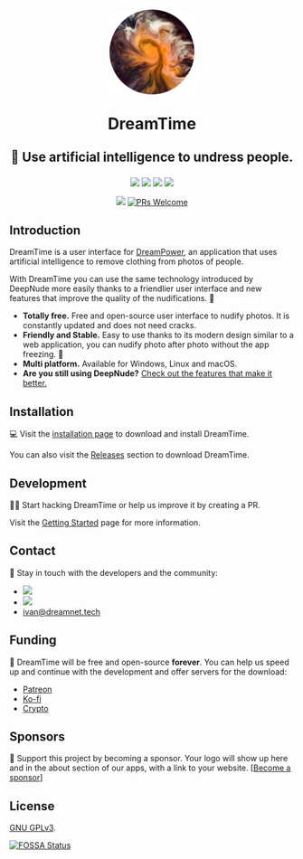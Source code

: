 <h1 align="center">
  <a href="https://time.dreamnet.tech">
    <img src="assets/dreamtime.png" alt="DreamTime">
  </a>
  <p align="center">DreamTime</p>

  <p align="center" style="font-size: 0.8em;">
    🙈 Use artificial intelligence to undress people.
  </p>
</h1>

<p align="center">
  <a href="https://github.com/dreamnettech/dreamtime/actions"><img src="https://github.com/dreamnettech/dreamtime/workflows/CI/CD/badge.svg" /></a>
  <a href="https://github.com/dreamnettech/dreamtime/releases"><img src="https://img.shields.io/github/downloads/dreamnettech/dreamtime/total?logo=github&logoColor=white" /></a>
  <a href="https://www.codacy.com/app/kolessios/dreamtime?utm_source=github.com&amp;utm_medium=referral&amp;utm_content=dreamnettech/dreamtime&amp;utm_campaign=Badge_Grade"><img src="https://api.codacy.com/project/badge/Grade/0ecb8ba6eeae42e7bfd0d414d1bacee1" /></a>
  <a href="https://codeclimate.com/github/dreamnettech/dreamtime/maintainability"><img src="https://api.codeclimate.com/v1/badges/8d325515768f221e235f/maintainability" /></a>
</p>

<p align="center">
  <a href="https://time.dreamnet.tech"><img src="https://img.shields.io/uptimerobot/status/m783500405-1d347e6a5472fdb2035c7003?label=website" /></a>
  <a href="CONTRIBUTING.md#pull-requests"><img src="https://img.shields.io/badge/PRs-welcome-brightgreen.svg" alt="PRs Welcome"></a>
</p>

## Introduction

DreamTime is a user interface for [DreamPower](https://github.com/dreamnettech/dreampower), an application that uses artificial intelligence to remove clothing from photos of people.

With DreamTime you can use the same technology introduced by DeepNude more easily thanks to a friendlier user interface and new features that improve the quality of the nudifications. 💪

- **Totally free.** Free and open-source user interface to nudify photos. It is constantly updated and does not need cracks.
- **Friendly and Stable.** Easy to use thanks to its modern design similar to a web application, you can nudify photo after photo without the app freezing. 🥶
- **Multi platform.** Available for Windows, Linux and macOS.
- **Are you still using DeepNude?** [Check out the features that make it better.](https://time.dreamnet.tech/docs/dreamtime)

## Installation

💻 Visit the [installation page](https://time.dreamnet.tech/docs/installation) to download and install DreamTime.

You can also visit the [Releases](https://github.com/dreamnettech/dreamtime/releases) section to download DreamTime.

## Development

👩‍💻 Start hacking DreamTime or help us improve it by creating a PR. 

Visit the [Getting Started](https://time.dreamnet.tech/docs/development/getting-started) page for more information.

## Contact

📧 Stay in touch with the developers and the community:

- [![](https://img.shields.io/uptimerobot/status/m783500390-1e7fe0c3dd2ccf723a66a1b5?label=Chat&style=flat-square)](https://chat.dreamnet.tech)
- [![](https://img.shields.io/uptimerobot/status/m783500403-8eacc06341d120efccad2c5a?label=Forum&style=flat-square)](https://forum.dreamnet.tech)
- [ivan@dreamnet.tech](mailto:ivan@dreamnet.tech)

## Funding

💖 DreamTime will be free and open-source **forever**. You can help us speed up and continue with the development and offer servers for the download:

- [Patreon](https://patreon.com/dreamnet)
- [Ko-fi](https://ko-fi.com/dreamnet)
- [Crypto](https://commerce.coinbase.com/checkout/24a8bcb6-22db-4166-9bea-fb24fe78f1cd)

## Sponsors

🥰 Support this project by becoming a sponsor. Your logo will show up here and in the about section of our apps, with a link to your website. [[Become a sponsor](https://www.patreon.com/join/dreamnet/checkout?rid=4426478)]

## License

[GNU GPLv3](./LICENSE).

[![FOSSA Status](https://app.fossa.io/api/projects/git%2Bgithub.com%2Fdreamnettech%2Fdreamtime.svg?type=large)](https://app.fossa.io/projects/git%2Bgithub.com%2Fdreamnettech%2Fdreamtime?ref=badge_large)
